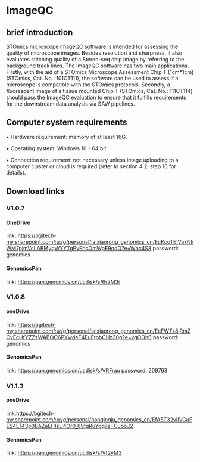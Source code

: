 # ImageQC
## brief introduction
STOmics microscope ImageQC software is intended for assessing the quality of microscope images. Besides resolution and sharpness, it also evaluates stitching quality of a Stereo-seq chip image by referring to the background track lines. The ImageQC software has two main applications. Firstly, with the aid of a STOmics Microscope Assessment Chip T (1cm*1cm) (STOmics, Cat. No.: 101CT111), the software can be used to assess if a microscope is compatible with the STOmics protocols. Secondly, a fluorescent image of a tissue mounted Chip T (STOmics, Cat. No.: 111CT114) should pass the ImageQC evaluation to ensure that it fulfills requirements for the downstream data analysis via SAW pipelines.

## Computer system requirements 

•	Hardware requirement: memory of at least 16G.

•	Operating system: Windows 10 - 64 bit 

•	Connection requirement: not necessary unless image uploading to a computer cluster or cloud is required (refer to section 4.2, step 10 for details). 

## Download links

### V1.0.7
#### OneDrive
link: https://bgitech-my.sharepoint.com/:u:/g/personal/laixiaorong_genomics_cn/EcKcoTEIVaxNkWM7pjmVcLABMyqWYYTgPvFhcOmWpE9odQ?e=Whc4S8 
password: genomics

#### GenomicsPan
link: https://pan.genomics.cn/ucdisk/s/6r2M3i

### V1.0.8
#### oneDrive 
link: https://bgitech-my.sharepoint.com/:u:/g/personal/laixiaorong_genomics_cn/EcFWTz8jRmZCvEcHfYZZzWABOO6PYwdeF4EuFtpbCHz30g?e=ygOOh6
password: genomics

#### GenomicsPan
link: https://pan.genomics.cn/ucdisk/s/VRFrau
password: 209763

### V1.1.3
#### oneDrive 
link:https://bgitech-my.sharepoint.com/:u:/g/personal/hanqingju_genomics_cn/EfA5T32vIIVCuFES4LT43p0BAZaEHIzU4Or0_69tgRuYpg?e=CJooJ2

#### GenomicsPan
link: https://pan.genomics.cn/ucdisk/s/Vf2yM3
